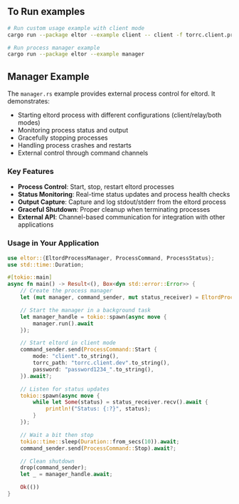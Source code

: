 ## To Run examples

```bash
# Run custom usage example with client mode
cargo run --package eltor --example client -- client -f torrc.client.prod -pw password1234_

# Run process manager example
cargo run --package eltor --example manager
```

## Manager Example

The `manager.rs` example provides external process control for eltord. It demonstrates:

- Starting eltord process with different configurations (client/relay/both modes)
- Monitoring process status and output
- Gracefully stopping processes
- Handling process crashes and restarts
- External control through command channels

### Key Features

- **Process Control**: Start, stop, restart eltord processes
- **Status Monitoring**: Real-time status updates and process health checks
- **Output Capture**: Capture and log stdout/stderr from the eltord process
- **Graceful Shutdown**: Proper cleanup when terminating processes
- **External API**: Channel-based communication for integration with other applications

### Usage in Your Application

```rust
use eltor::{EltordProcessManager, ProcessCommand, ProcessStatus};
use std::time::Duration;

#[tokio::main]
async fn main() -> Result<(), Box<dyn std::error::Error>> {
    // Create the process manager
    let (mut manager, command_sender, mut status_receiver) = EltordProcessManager::new();

    // Start the manager in a background task
    let manager_handle = tokio::spawn(async move {
        manager.run().await
    });

    // Start eltord in client mode
    command_sender.send(ProcessCommand::Start {
        mode: "client".to_string(),
        torrc_path: "torrc.client.dev".to_string(),
        password: "password1234_".to_string(),
    }).await?;

    // Listen for status updates
    tokio::spawn(async move {
        while let Some(status) = status_receiver.recv().await {
            println!("Status: {:?}", status);
        }
    });

    // Wait a bit then stop
    tokio::time::sleep(Duration::from_secs(10)).await;
    command_sender.send(ProcessCommand::Stop).await?;

    // Clean shutdown
    drop(command_sender);
    let _ = manager_handle.await;

    Ok(())
}
```
